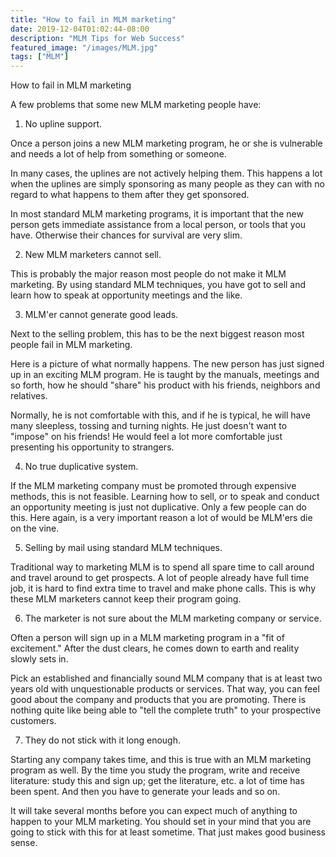 ```yaml
---
title: "How to fail in MLM marketing"
date: 2019-12-04T01:02:44-08:00
description: "MLM Tips for Web Success"
featured_image: "/images/MLM.jpg"
tags: ["MLM"]
---
```


How to fail in MLM marketing


A few problems that some new MLM marketing people have: 

1. No upline support.

Once a person joins a new MLM marketing program, he or she is vulnerable and needs a lot of help from something or someone. 

In many cases, the uplines are not actively helping them. This happens a lot when the uplines are simply sponsoring as many people as they can with no regard to what happens to them after they get sponsored. 

In most standard MLM marketing programs, it is important that the new person gets immediate assistance from a local person, or tools that you have. Otherwise their chances for survival are very slim.

2. New MLM marketers cannot sell.

This is probably the major reason most people do not make it MLM marketing. By using standard MLM techniques, you have got to sell and learn how to speak at opportunity meetings and the like.

3. MLM'er cannot generate good leads.

Next to the selling problem, this has to be the next biggest reason most people fail in MLM marketing. 

Here is a picture of what normally happens. The new person has just signed up in an exciting MLM program. He is taught by the manuals, meetings and so forth, how he should "share" his product with his friends, neighbors and relatives. 

Normally, he is not comfortable with this, and if he is typical, he will have many sleepless, tossing and turning nights. He just doesn't want to "impose" on his friends! He would feel a lot more comfortable just presenting his opportunity to strangers.

4. No true duplicative system. 

If the MLM marketing company must be promoted through expensive methods, this is not feasible. 
Learning how to sell, or to speak and conduct an opportunity meeting is just not duplicative. Only a few people can do this. Here again, is a very important reason a lot of would be MLM'ers die on the vine. 

5. Selling by mail using standard MLM techniques.

Traditional way to marketing MLM is to spend all spare time to call around and travel around to get prospects. A lot of people already have full time job, it is hard to find extra time to travel and make phone calls. This is why these MLM marketers cannot keep their program going.
  
6. The marketer is not sure about the MLM marketing company or service.

Often a person will sign up in a MLM marketing program in a "fit of excitement." After the dust clears, he comes down to earth and reality slowly sets in. 

Pick an established and financially sound MLM company that is at least two years old with unquestionable products or services. That way, you can feel good about the company and products that you are promoting. There is nothing quite like being able to "tell the complete truth" to your prospective customers. 

7. They do not stick with it long enough.
 
Starting any company takes time, and this is true with an MLM marketing program as well. 
By the time you study the program, write and receive literature: study this and sign up; get the literature, etc. a lot of time has been spent. And then you have to generate your leads and so on. 

It will take several months before you can expect much of anything to happen to your MLM marketing. You should set in your mind that you are going to stick with this for at least sometime. That just makes good business sense. 

